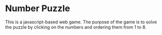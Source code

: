 # Number Puzzle

This is a javascript-based web game. The purpose of the game is to solve the puzzle by clicking on the numbers and ordering them from 1 to 8. 

